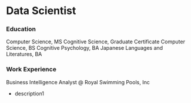 # Data Scientist

### Education
Computer Science, MS
Cognitive Science, Graduate Certificate
Computer Science, BS
Cognitive Psychology, BA
Japanese Languages and Literatures, BA

### Work Experience
Business Intelligence Analyst @ Royal Swimming Pools, Inc
- description1

### 
